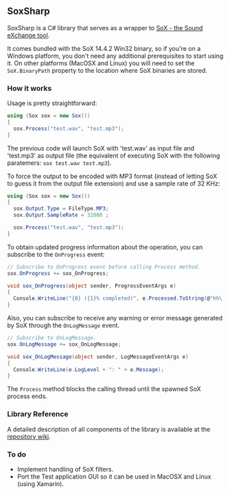 ## SoxSharp

SoxSharp is a C# library that serves as a wrapper to [SoX - the Sound eXchange tool](http://sox.sourceforge.net/).

It comes bundled with the SoX 14.4.2 Win32 binary, so if you're on a Windows platform, you don't need any additional prerequisites to start using it. On other platforms (MacOSX and Linux) you will need to set the `SoX.BinaryPath` property to the location where SoX binaries are stored.


### How it works

Usage is pretty straightforward:

```cs
using (Sox sox = new Sox())
{
  sox.Process("test.wav", "test.mp3");
}
```
The previous code will launch SoX with 'test.wav' as input file and 'test.mp3' as output file (the equivalent of executing SoX with the following paratemers: `sox test.wav test.mp3`). 

To force the output to be encoded with MP3 format (instead of letting SoX to guess it from the output file extension) and use a sample rate of 32 KHz:

```cs
using (Sox sox = new Sox())
{
  sox.Output.Type = FileType.MP3;
  sox.Output.SampleRate = 32000 ;

  sox.Process("test.wav", "test.mp3");
}
```

To obtain updated progress information about the operation, you can subscribe to the `OnProgress` event:

```cs
// Subscribe to OnProgress event before calling Process method.
sox.OnProgress += sox_OnProgress;

void sox_OnProgress(object sender, ProgressEventArgs e)
{
  Console.WriteLine("{0} ({1}% completed)", e.Processed.ToString(@"hh\:mm\:ss\.ff"), e.Progress);
}
```

Also, you can subscribe to receive any warning or error message generated by SoX through the `OnLogMessage` event.

```cs
// Subscribe to OnLogMessage.
sox.OnLogMessage += sox_OnLogMessage;

void sox_OnLogMessage(object sender, LogMessageEventArgs e)
{
  Console.WriteLine(e.LogLevel + ": " + e.Message);
}
```

The `Process` method blocks the calling thread until the spawned SoX process ends. 


### Library Reference

A detailed description of all components of the library is available at the [repository wiki](https://github.com/igece/SoxSharp/wiki/ReferenceGuide). 


### To do

* Implement handling of SoX filters.
* Port the Test application GUI so it can be used in MacOSX and Linux (using Xamarin).


